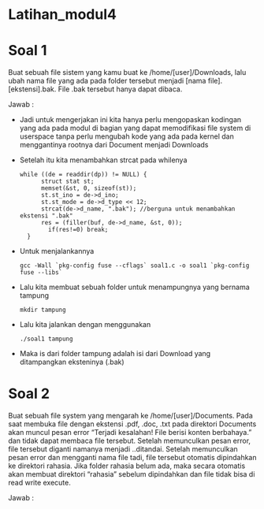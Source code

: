 # Latihan_modul4
# Soal 1
Buat sebuah file sistem yang kamu buat ke /home/[user]/Downloads, lalu ubah nama file yang ada pada folder tersebut menjadi [nama file].[ekstensi].bak. File .bak tersebut hanya dapat dibaca.

Jawab :

- Jadi untuk mengerjakan ini kita hanya perlu mengopaskan kodingan yang ada pada modul di bagian yang dapat memodifikasi file system di userspace tanpa perlu mengubah kode yang ada pada kernel dan menggantinya rootnya dari Document menjadi Downloads
- Setelah itu kita menambahkan strcat pada whilenya 

      while ((de = readdir(dp)) != NULL) {
		    struct stat st;
		    memset(&st, 0, sizeof(st));
		    st.st_ino = de->d_ino;
		    st.st_mode = de->d_type << 12;
		    strcat(de->d_name, ".bak"); //berguna untuk menambahkan ekstensi ".bak"
		    res = (filler(buf, de->d_name, &st, 0));
			  if(res!=0) break;
	    }
	 
- Untuk menjalankannya 

	  gcc -Wall `pkg-config fuse --cflags` soal1.c -o soal1 `pkg-config fuse --libs`
	 
- Lalu kita membuat sebuah folder untuk menampungnya yang bernama tampung

	  mkdir tampung
	  
- Lalu kita jalankan dengan menggunakan 

	  ./soal1 tampung
	
- Maka is dari folder tampung adalah isi dari Download yang ditampangkan eksteninya (.bak)

# Soal 2
Buat sebuah file system yang mengarah ke /home/[user]/Documents. Pada saat membuka file dengan ekstensi .pdf, .doc, .txt pada direktori Documents akan muncul pesan error “Terjadi kesalahan! File berisi konten berbahaya.” dan tidak dapat membaca file tersebut. Setelah memunculkan pesan error, file tersebut diganti namanya menjadi <namafile>.<ekstensi>.ditandai. Setelah memunculkan pesan error dan mengganti nama file tadi, file tersebut otomatis dipindahkan ke direktori rahasia. Jika folder rahasia belum ada, maka secara otomatis akan membuat direktori “rahasia” sebelum dipindahkan dan file tidak bisa di read write execute.

Jawab :


